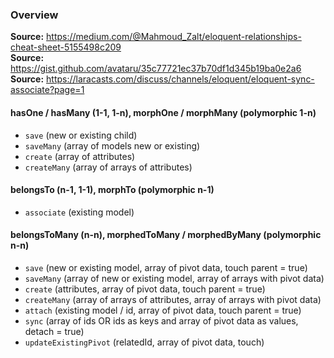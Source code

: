 ### Overview
**Source:** https://medium.com/@Mahmoud_Zalt/eloquent-relationships-cheat-sheet-5155498c209  
**Source:** https://gist.github.com/avataru/35c77721ec37b70df1d345b19ba0e2a6  
**Source:** https://laracasts.com/discuss/channels/eloquent/eloquent-sync-associate?page=1  

#### hasOne / hasMany (1-1, 1-n), morphOne / morphMany (polymorphic 1-n)

- `save` (new or existing child)
- `saveMany` (array of models new or existing)
- `create` (array of attributes)
- `createMany` (array of arrays of attributes)

#### belongsTo (n-1, 1-1), morphTo (polymorphic n-1)

- `associate` (existing model)

#### belongsToMany (n-n), morphedToMany / morphedByMany (polymorphic n-n)

- `save` (new or existing model, array of pivot data, touch parent = true)
- `saveMany` (array of new or existing model, array of arrays with pivot data)
- `create` (attributes, array of pivot data, touch parent = true)
- `createMany` (array of arrays of attributes, array of arrays with pivot data)
- `attach` (existing model / id, array of pivot data, touch parent = true)
- `sync` (array of ids OR ids as keys and array of pivot data as values, detach = true)
- `updateExistingPivot` (relatedId, array of pivot data, touch)
